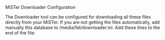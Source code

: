 MiSTer Downloader Configuration

The Downloader tool can be configured for downloading all these files directly from your MiSTer.  If you are not getting the files automatically, add manually this database to /media/fat/downloader.ini.  Add these lines to the end of the file:

